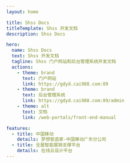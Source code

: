 ```yaml
---
layout: home

title: Shss Docs
titleTemplate: Shss 开发文档
description: Shss Docs

hero:
  name: Shss Docs
  text: Shss 开发文档
  tagline: Shss 门户网站和后台管理系统开发文档
  actions:
    - theme: brand
      text: 门户网站
      link: https://gdyd.cai988.com:89
    - theme: brand
      text: 后台管理系统
      link: https://gdyd.cai988.com:89/admin
    - theme: alt
      text: 文档
      link: /web-portals/front-end-manual

features:
  - title: 中国移动
    details: 梦想智造家-中国移动广东分公司
  - title: 全屋智能展销支撑平台
    details: 在线云设计平台
---
```


